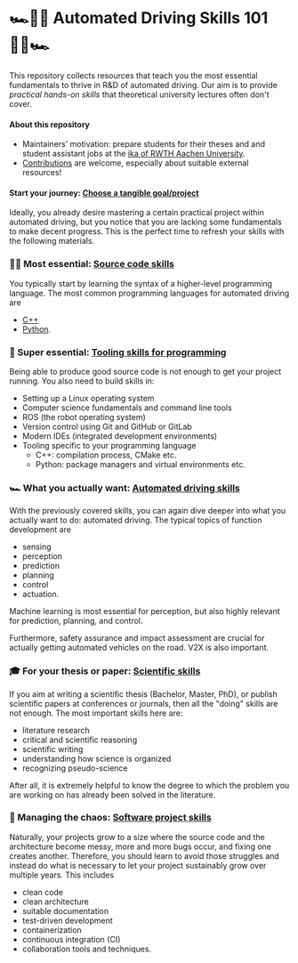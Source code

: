 # 🏎️👨‍💻  Automated Driving Skills 101 👩‍💻🏎️

This repository collects resources that teach you the most essential fundamentals to thrive in R&D of automated driving. Our aim is to provide *practical hands-on skills* that theoretical university lectures often don't cover.

#### <!-- ℹ️ --> About this repository

- Maintainers' motivation: prepare students for their theses and and student assistant jobs at the [ika of RWTH Aachen University](https://github.com/ika-rwth-aachen).
- [Contributions](Contributing.md) are welcome, especially about suitable external resources!


####  <!--🏁 --> Start your journey: [Choose a tangible goal/project](projects/README.md)

Ideally, you already desire mastering a certain practical project within automated driving, but you notice that you are lacking some fundamentals to make decent progress. This is the perfect time to refresh your skills with the following materials.

### 👩‍💻 Most essential: [Source code skills](source_code_skills/README.md)

You typically start by learning the syntax of a higher-level programming language. The most common programming languages for automated driving are
- [C++](source_code_skills/C++.md)
- [Python](source_code_skills/Python.md).


### 🔧 Super essential: [Tooling skills for programming](basic_tooling_skills/README.md)

Being able to produce good source code is not enough to get your project running. You also need to build skills in:
- Setting up a Linux operating system
- Computer science fundamentals and command line tools
- ROS (the robot operating system)
- Version control using Git and GitHub or GitLab
- Modern IDEs (integrated development environments)
- Tooling specific to your programming language
  - C++: compilation process, CMake etc.
  - Python: package managers and virtual environments etc.


### 🏎️ What you actually want: [Automated driving skills](automated_driving_skills/README.md)
With the previously covered skills, you can again dive deeper into what you actually want to do: automated driving. The typical topics of function development are
- sensing
- perception
- prediction
- planning
- control
- actuation.

Machine learning is most essential for perception, but also highly relevant for prediction, planning, and control.

Furthermore, safety assurance and impact assessment are crucial for actually getting automated vehicles on the road. V2X is also important.

### 🎓 For your thesis or paper: [Scientific skills](scientific_skills/README.md)
If you aim at writing a scientific thesis (Bachelor, Master, PhD), or publish scientific papers at conferences or journals, then all the "doing" skills are not enough. The most important skills here are:
- literature research
- critical and scientific reasoning
- scientific writing
- understanding how science is organized
- recognizing pseudo-science

After all, it is extremely helpful to know the degree to which the problem you are working on has already been solved in the literature.

### 🧠 Managing the chaos: [Software project skills](software_project_skills/README.md)

Naturally, your projects grow to a size where the source code and the architecture become messy, more and more bugs occur, and fixing one creates another. Therefore, you should learn to avoid those struggles and instead do what is necessary to let your project sustainably grow over multiple years. This includes
- clean code
- clean architecture
- suitable documentation
- test-driven development
- containerization
- continuous integration (CI)
- collaboration tools and techniques.


<!-- emoji help: https://gist.github.com/rxaviers/7360908 -->
